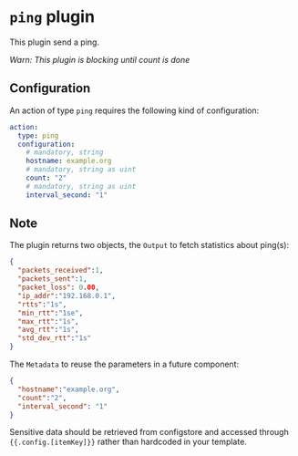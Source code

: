 # `ping` plugin

This plugin send a ping.

*Warn: This plugin is blocking until count is done*

## Configuration

An action of type `ping` requires the following kind of configuration:

```yaml
action:
  type: ping
  configuration:
    # mandatory, string
    hostname: example.org
    # mandatory, string as uint
    count: "2"
    # mandatory, string as uint
    interval_second: "1"
```

## Note

The plugin returns two objects, the `Output` to fetch statistics about ping(s):

```json
{
  "packets_received":1,
  "packets_sent":1,
  "packet_loss": 0.00,
  "ip_addr":"192.168.0.1",
  "rtts":"1s",
  "min_rtt":"1se",
  "max_rtt":"1s",
  "avg_rtt":"1s",
  "std_dev_rtt":"1s"
}
```

The `Metadata` to reuse the parameters in a future component:

```json
{
  "hostname":"example.org",
  "count":"2",
  "interval_second": "1"
}
```

Sensitive data should be retrieved from configstore and accessed through `{{.config.[itemKey]}}` rather than hardcoded in your template.